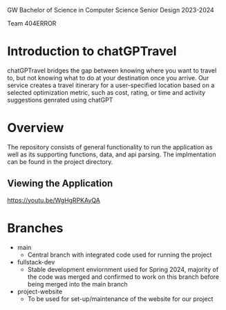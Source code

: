 GW Bachelor of Science in Computer Science Senior Design 2023-2024

Team 404ERROR
# Introduction to chatGPTravel
chatGPTravel bridges the gap between knowing where you want to travel to, but not knowing what to do at your destination once you arrive. Our service creates a travel itinerary for a user-specified location based on a selected optimization metric, such as cost, rating, or time and activity suggestions genrated using chatGPT 
# Overview
The repository consists of general functionality to run the application as well as its supporting functions, data, and api parsing. The implmentation can be found in the project directory. 

## Viewing the Application

https://youtu.be/WgHgRPKAyQA

# Branches
- main
  - Central branch with integrated code used for running the project
- fullstack-dev
   - Stable development enviornment used for Spring 2024, majority of the code was merged and confirmed to work on this branch before being merged into the main branch
- project-website
  - To be used for set-up/maintenance of the website for our project
 
  
